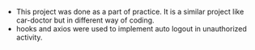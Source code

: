 - This project was done as a part of practice. It is a similar project like car-doctor but in different way of coding.
- hooks and axios were used to implement auto logout in unauthorized activity.